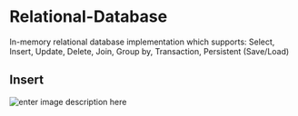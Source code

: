 # Relational-Database

In-memory relational database implementation which supports:
Select, Insert, Update, Delete, Join, Group by, Transaction, Persistent (Save/Load)

## Insert
![enter image description here](https://r96922081.github.io/Relation-Database/select.png)
